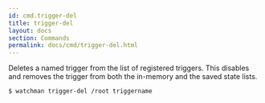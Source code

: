 ```yaml
---
id: cmd.trigger-del
title: trigger-del
layout: docs
section: Commands
permalink: docs/cmd/trigger-del.html
---
```


Deletes a named trigger from the list of registered triggers.  This disables
and removes the trigger from both the in-memory and the saved state lists.

```bash
$ watchman trigger-del /root triggername
```
